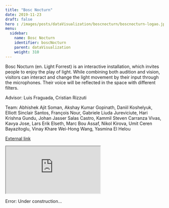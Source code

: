 ```yaml
---
title: "Bosc Nocturn"
date: 2019-11-23
draft: false
hero : /images/posts/dataVisualization/boscnocturn/boscnocturn-logao.jpg
menu:
  sidebar:
    name: Bosc Nocturn
    identifier: boscNocturn
    parent: dataVisualization
    weight: 310
---
```


Bosc Nocturn (en. Light Forrest) is an interactive installation, which invites people to enjoy the play of light. While combining both audition and vision, visitors can interact and change the light movement by their input through the microphones. Their voice will be reflected in the space with different filters. 

Advisor: Luis Fraguada, Cristian Rizzuti

Team: Abhishek Ajit Soman, Akshay Kumar Gopinath, Daniil Koshelyuk, Elliott Sinclair Santos, François Nour, Gabriele Liuda Jureviciute, Hari Krishna Gundu, Johan Jasser Salas Castro, Kammil Steven Carranza Vivas, Kavya Jose, Lars Erik Elseth, Marc Bou Assaf, Nikol Kirova, Umit Ceren Bayazitoglu, Vinay Khare Wei-Hong Wang, Yasmina El Helou

[External link](http://www.iaacblog.com/programs/llum_bosc_nocturn/)


<div class="embed-responsive embed-responsive-16by9">
  <iframe class="embed-responsive-item" src="https://youtube.com/embed/NTlGn46akfc" allowfullscreen></iframe>
</div>
<div>
	<p>		
	</p>
</div>
<div class="alert alert-danger" role="alert">
	<span class="glyphicon glyphicon-warning-sign" aria-hidden="true"></span>
	<span class="sr-only">Error:</span> 
	Under construction...
</div>
